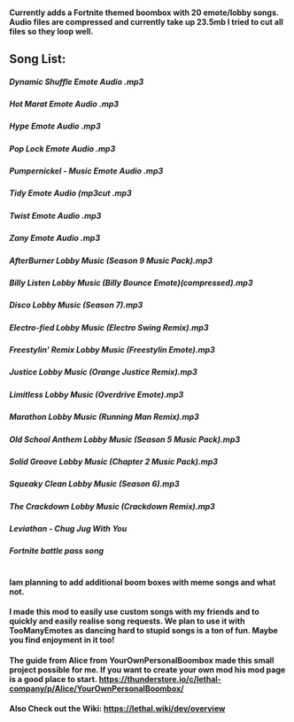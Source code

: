 #### Currently adds a Fortnite themed boombox with 20 emote/lobby songs. Audio files are compressed and currently take up 23.5mb I tried to cut all files so they loop well.
## Song List:

##### Dynamic Shuffle Emote Audio .mp3
##### Hot Marat Emote Audio .mp3
##### Hype Emote Audio .mp3
##### Pop Lock Emote Audio .mp3
##### Pumpernickel - Music Emote Audio .mp3
##### Tidy Emote Audio (mp3cut .mp3
##### Twist Emote Audio .mp3
##### Zany Emote Audio .mp3
##### AfterBurner Lobby Music (Season 9 Music Pack).mp3
##### Billy Listen Lobby Music (Billy Bounce Emote)(compressed).mp3
##### Disco Lobby Music (Season 7).mp3
##### Electro-fied Lobby Music (Electro Swing Remix).mp3
##### Freestylin' Remix Lobby Music (Freestylin Emote).mp3
##### Justice Lobby Music (Orange Justice Remix).mp3
##### Limitless Lobby Music (Overdrive Emote).mp3
##### Marathon Lobby Music (Running Man Remix).mp3
##### Old School Anthem Lobby Music (Season 5 Music Pack).mp3
##### Solid Groove Lobby Music (Chapter 2 Music Pack).mp3
##### Squeaky Clean Lobby Music (Season 6).mp3
##### The Crackdown Lobby Music (Crackdown Remix).mp3
##### Leviathan - Chug Jug With You
##### Fortnite battle pass song

#
#### Iam planning to add additional boom boxes with meme songs and what not.
#### I made this mod to easily use custom songs with my friends and to quickly and easily realise song requests. We plan to use it with TooManyEmotes as dancing hard to stupid songs is a ton of fun. Maybe you find enjoyment in it too!

#### The guide from Alice from YourOwnPersonalBoombox made this small project possible for me. If you want to create your own mod his mod page is a good place to start. https://thunderstore.io/c/lethal-company/p/Alice/YourOwnPersonalBoombox/
#### Also Check out the Wiki: https://lethal.wiki/dev/overview

